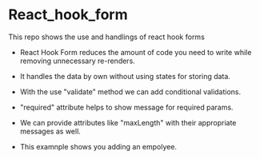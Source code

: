 # React_hook_form
This repo shows the use and handlings of react hook forms

- React Hook Form reduces the amount of code you need to write while removing unnecessary re-renders.

- It handles the data by own without using states for storing data.

- With the use "validate" method we can add conditional validations.

- "required" attribute helps to show message for required params.

- We can provide attributes like "maxLength" with their appropriate messages as well.

- This examnple shows you adding an empolyee.
